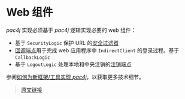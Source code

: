# Web 组件

*pac4j* 实现必须基于 *pac4j* 逻辑实现必要的 web 组件：

- 基于 `SecurityLogic` 保护 URL 的[安全过滤器](/security-filter.html)
- [回调端点](/callback-endpoint.html)用于完成 web 应用程序中 `IndirectClient` 的登录过程。基于 `CallbackLogic`
- 基于 `LogoutLogic` 处理本地和中央注销的[注销端点](/logout-endpoint.html)

参阅[如何为新框架/工具实现 *pac4j*](/how-to-implement-pac4j-for-a-new-framework.html)，以获取更多技术细节。

> [原文链接](https://www.pac4j.org/docs/web-components.html)
